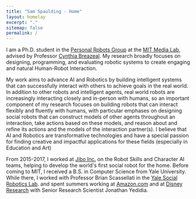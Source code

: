 ```yaml
---
title: "Sam Spaulding - Home"
layout: homelay
excerpt: "."
sitemap: false
permalink: /
---
```



I am a Ph.D. student in the  [Personal Robots Group](robotic.media.mit.edu) at the [MIT Media Lab](media.mit.edu), advised by Professor [Cynthia Breazeal](http://web.media.mit.edu/~cynthiab). My research broadly focuses on designing, programming, and evaluating robotic systems to create engaging and natural Human-Robot Interaction.

My work aims to advance AI and Robotics by building intelligent systems that can successfully interact with others to achieve goals in the real world. In addition to other robots and intelligent agents, real world robots are increasingly interacting closely and in-person with humans, so an important component of my research focuses on building robots that can interact flexibly and fluently with humans, with particular emphases on designing social robots that can construct models of other agents throughout an interaction, take actions based on these models, and reason about and refine its actions and the models of the interaction partner(s). I believe that AI and Robotics are transformative technologies and have a special passion for finding creative and impactful applications for these fields (especially in Education and Art)
		
From 2015-2017, I worked at [Jibo Inc.](https://www.jibo.com/) on the Robot Skills and Character AI teams, helping to develop the world's first social robot for the home. Before coming to MIT, I received a B.S. in Computer Science from Yale University. While there, I worked with Professor Brian Scassellati in the [Yale Social Robotics Lab](http://scazlab.yale.edu). and spent summers working at [Amazon.com](http://https://www.amazon.jobs/en/job_categories/software-development) and at [Disney Research](http://https://www.amazon.jobs/en/job_categories/software-development) with Senior Research Scientist Jonathan Yedidia.
	
	